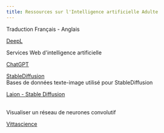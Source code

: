 ```yaml
---
title: Ressources sur l'Intelligence artificielle Adulte
---
```

Traduction Français - Anglais

<a href="https://www.deepl.com/" target="_blank"> DeepL </a>
<br>

Services Web d'intelligence artificielle

<a href="https://openai.com/blog/chatgpt"  target="_blank" >ChatGPT</a>

<a href="https://stablediffusion.fr/webui"  target="_blank" > StableDiffusion</a>
<br>
Bases de données texte-image utilisé pour StableDiffusion

<a href="https://laion-aesthetic.datasette.io/laion-aesthetic-6pls/images"  target="_blank" >Laion - Stable Diffusion </a>
<br>
<br>

Visualiser un réseau de neurones convolutif


<a href="https://fr.vittascience.com/ia/" target="_blank">Vittascience</a>